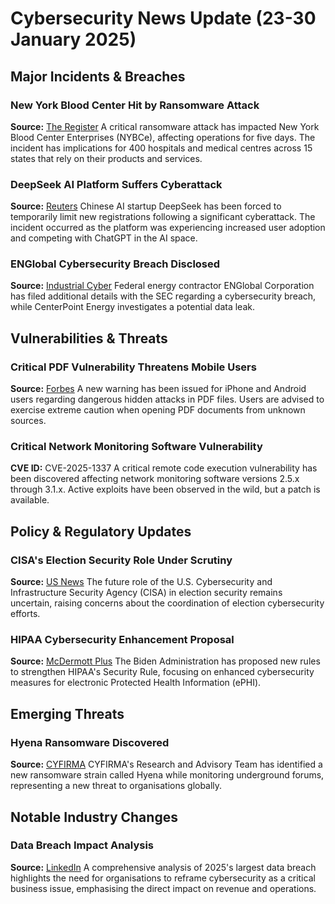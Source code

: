 # Cybersecurity News Update (23-30 January 2025)

## Major Incidents & Breaches

### New York Blood Center Hit by Ransomware Attack
**Source:** [The Register](https://www.theregister.com/2025/01/30/ransomware_attack_at_new_york/)
A critical ransomware attack has impacted New York Blood Center Enterprises (NYBCe), affecting operations for five days. The incident has implications for 400 hospitals and medical centres across 15 states that rely on their products and services.

### DeepSeek AI Platform Suffers Cyberattack
**Source:** [Reuters](https://www.reuters.com/technology/artificial-intelligence/chinese-ai-startup-deepseek-overtakes-chatgpt-apple-app-store-2025-01-27/)
Chinese AI startup DeepSeek has been forced to temporarily limit new registrations following a significant cyberattack. The incident occurred as the platform was experiencing increased user adoption and competing with ChatGPT in the AI space.

### ENGlobal Cybersecurity Breach Disclosed
**Source:** [Industrial Cyber](https://industrialcyber.co/utilities-energy-power-water-waste/englobal-details-cybersecurity-breach-as-centerpoint-energy-probes-potential-data-leak/)
Federal energy contractor ENGlobal Corporation has filed additional details with the SEC regarding a cybersecurity breach, while CenterPoint Energy investigates a potential data leak.

## Vulnerabilities & Threats

### Critical PDF Vulnerability Threatens Mobile Users
**Source:** [Forbes](https://www.forbes.com/sites/zakdoffman/2025/01/30/new-iphone-android-warning-do-not-open-any-of-these-pdfs/)
A new warning has been issued for iPhone and Android users regarding dangerous hidden attacks in PDF files. Users are advised to exercise extreme caution when opening PDF documents from unknown sources.

### Critical Network Monitoring Software Vulnerability
**CVE ID:** CVE-2025-1337
A critical remote code execution vulnerability has been discovered affecting network monitoring software versions 2.5.x through 3.1.x. Active exploits have been observed in the wild, but a patch is available.

## Policy & Regulatory Updates

### CISA's Election Security Role Under Scrutiny
**Source:** [US News](https://www.usnews.com/news/politics/articles/2025-01-30/us-cyber-agencys-future-role-in-elections-remains-murky-under-the-trump-administration)
The future role of the U.S. Cybersecurity and Infrastructure Security Agency (CISA) in election security remains uncertain, raising concerns about the coordination of election cybersecurity efforts.

### HIPAA Cybersecurity Enhancement Proposal
**Source:** [McDermott Plus](http://www.mcdermottplus.com/blog/regs-eggs/biden-administrations-hipaa-cybersecurity/)
The Biden Administration has proposed new rules to strengthen HIPAA's Security Rule, focusing on enhanced cybersecurity measures for electronic Protected Health Information (ePHI).

## Emerging Threats

### Hyena Ransomware Discovered
**Source:** [CYFIRMA](https://www.cyfirma.com/news/weekly-intelligence-report-31-jan-2025/)
CYFIRMA's Research and Advisory Team has identified a new ransomware strain called Hyena while monitoring underground forums, representing a new threat to organisations globally.

## Notable Industry Changes

### Data Breach Impact Analysis
**Source:** [LinkedIn](https://www.linkedin.com/pulse/biggest-data-breach-2025-call-teams-cybersecurity-news-wmb5c)
A comprehensive analysis of 2025's largest data breach highlights the need for organisations to reframe cybersecurity as a critical business issue, emphasising the direct impact on revenue and operations.